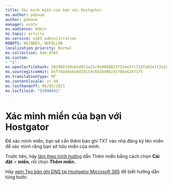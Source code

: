 ```yaml
---
title: Xác minh miền của bạn với Hostgator
ms.author: pebaum
author: pebaum
manager: scotv
ms.audience: Admin
ms.topic: article
ms.service: o365-administration
ROBOTS: NOINDEX, NOFOLLOW
localization_priority: Normal
ms.collection: Adm_O365
ms.custom:
- "1"
ms.openlocfilehash: 3029687d9ab5d822a25c9e8688825f53ee5fc725fa82e1f2a282d22720431331
ms.sourcegitcommit: b5f7da89a650d2915dc652449623c78be6247175
ms.translationtype: MT
ms.contentlocale: vi-VN
ms.lasthandoff: 08/05/2021
ms.locfileid: "53990441"
---
```

# <a name="verify-your-domain-with-hostgator"></a>Xác minh miền của bạn với Hostgator

Để xác minh miền, bạn sẽ cần thêm bản ghi TXT vào nhà đăng ký tên miền để xác minh rằng bạn sở hữu miền của mình. 

Trước tiên, hãy [làm theo trình hướng](https://admin.microsoft.com/Adminportal#/Domains) dẫn Thêm miền bằng cách chọn **Cài đặt** \> **miền**, rồi chọn **Thêm miền.**
  
Hãy [xem Tạo bản ghi DNS tại Hostgator Microsoft 365](https://docs.microsoft.com/microsoft-365/admin/dns/create-dns-records-at-hostgator) để biết hướng dẫn từng bước.
